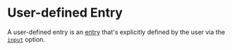 # User-defined Entry

A user-defined entry is an [entry](./entry.md) that's explicitly defined by the user via the [`input`](../options/input.md) option.
